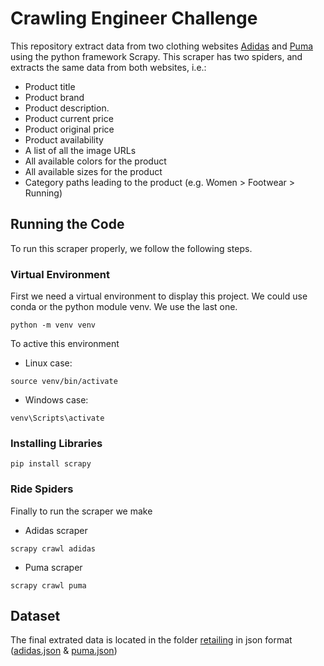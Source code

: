 # Crawling Engineer Challenge

This repository extract data from two clothing websites [Adidas](https://www.adidas.es/) and [Puma](https://eu.puma.com/) using the python framework Scrapy. This scraper has two spiders, and extracts the same data from both websites, i.e.:
- Product title
- Product brand
- Product description.
- Product current price
- Product original price
- Product availability
- A list of all the image URLs
- All available colors for the product
- All available sizes for the product
- Category paths leading to the product (e.g. Women > Footwear > Running)

## Running the Code
To run this scraper properly, we follow the following steps.
### Virtual Environment
First we need a virtual environment to display this project. We could use conda or the python module venv. We use the last one.
```
python -m venv venv
```
To active this environment
- Linux case:
```
source venv/bin/activate
```
- Windows case:
```
venv\Scripts\activate
```
### Installing Libraries
```
pip install scrapy
```
### Ride Spiders
Finally to run the scraper we make
- Adidas scraper
```
scrapy crawl adidas
```
- Puma scraper
```
scrapy crawl puma
```
## Dataset
The final extrated data is located in the folder [retailing](https://github.com/jpradas1/Crawling_Engineer_Challenge/tree/main/retailing) in json format ([adidas.json](https://github.com/jpradas1/Crawling_Engineer_Challenge/blob/main/retailing/adidas.json) & [puma.json](https://github.com/jpradas1/Crawling_Engineer_Challenge/blob/main/retailing/puma.json))
